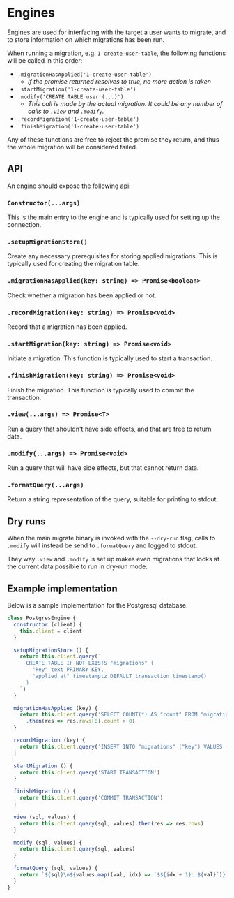 # Engines

Engines are used for interfacing with the target a user wants to migrate, and
to store information on which migrations has been run.

When running a migration, e.g. `1-create-user-table`, the following functions
will be called in this order:

- `.migrationHasApplied('1-create-user-table')`
  - *if the promise returned resolves to true, no more action is taken*
- `.startMigration('1-create-user-table')`
- `.modify('CREATE TABLE user (...)')`
  - *This call is made by the actual migration. It could be any number of calls to `.view` and `.modify`.*
- `.recordMigration('1-create-user-table')`
- `.finishMigration('1-create-user-table')`

Any of these functions are free to reject the promise they return, and thus the
whole migration will be considered failed.

## API

An engine should expose the following api:

### `Constructor(...args)`

This is the main entry to the engine and is typically used for setting up the
connection.

### `.setupMigrationStore()`

Create any necessary prerequisites for storing applied migrations. This is
typically used for creating the migration table.

### `.migrationHasApplied(key: string) => Promise<boolean>`

Check whether a migration has been applied or not.

### `.recordMigration(key: string) => Promise<void>`

Record that a migration has been applied.

### `.startMigration(key: string) => Promise<void>`

Initiate a migration. This function is typically used to start a transaction.

### `.finishMigration(key: string) => Promise<void>`

Finish the migration. This function is typically used to commit the transaction.

### `.view(...args) => Promise<T>`

Run a query that shouldn't have side effects, and that are free to return data.

### `.modify(...args) => Promise<void>`

Run a query that will have side effects, but that cannot return data.

### `.formatQuery(...args)`

Return a string representation of the query, suitable for printing to stdout.

## Dry runs

When the main migrate binary is invoked with the `--dry-run` flag, calls to
`.modify` will instead be send to `.formatQuery` and logged to stdout.

They way `.view` and `.modify` is set up makes even migrations that looks at the
current data possible to run in dry-run mode.

## Example implementation

Below is a sample implementation for the Postgresql database.

```js
class PostgresEngine {
  constructor (client) {
    this.client = client
  }

  setupMigrationStore () {
    return this.client.query(`
      CREATE TABLE IF NOT EXISTS "migrations" (
        "key" text PRIMARY KEY,
        "applied_at" timestamptz DEFAULT transaction_timestamp()
      )
    `)
  }

  migrationHasApplied (key) {
    return this.client.query('SELECT COUNT(*) AS "count" FROM "migrations" WHERE "key" = $1', [key])
      .then(res => res.rows[0].count > 0)
  }

  recordMigration (key) {
    return this.client.query('INSERT INTO "migrations" ("key") VALUES ($1)', [key])
  }

  startMigration () {
    return this.client.query('START TRANSACTION')
  }

  finishMigration () {
    return this.client.query('COMMIT TRANSACTION')
  }

  view (sql, values) {
    return this.client.query(sql, values).then(res => res.rows)
  }

  modify (sql, values) {
    return this.client.query(sql, values)
  }

  formatQuery (sql, values) {
    return `${sql}\n${values.map((val, idx) => `$${idx + 1}: ${val}`)}`
  }
}
```

